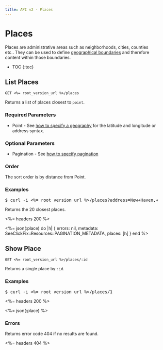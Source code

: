 ```yaml
---
title: API v2 - Places
---
```


# Places

Places are administrative areas such as neighborhoods, cities, counties etc.. They can be used to define <a href="/#geography">geographical boundaries</a> and therefore content within those boundaries.

* TOC
{:toc}

## List Places

    GET <%= root_version_url %>/places

Returns a list of places closest to `point`.

### Required Parameters

* Point - See <a href="/#geography">how to specify a geography</a> for the latitude and longitude or address syntax.

### Optional Parameters

* Pagination - See <a href="/#pagination">how to specify pagination</a>

### Order

The sort order is by distance from Point.

### Examples

<pre class="terminal">
$ curl -i <%= root_version_url %>/places?address=New+Haven,+CT
</pre>

Returns the 20 closest places.

<%= headers 200 %>

<%= 
  json(:place) do |h| 
    { errors: nil,
      metadata: SeeClickFix::Resources::PAGINATION_METADATA,
      places: [h]
    }
  end 
%>

## Show Place

    GET <%= root_version_url %>/places/:id

Returns a single place by `:id`.

### Examples

<pre class="terminal">
$ curl -i <%= root_version_url %>/places/1
</pre>

<%= headers 200 %>

<%= json(:place) %>

### Errors

Returns error code 404 if no results are found.

<%= headers 404 %>